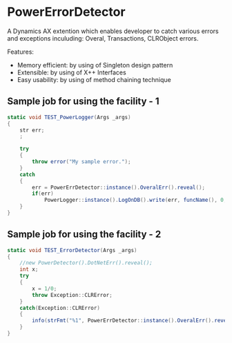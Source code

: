 # PowerErrorDetector
 A Dynamics AX extention which enables developer to catch various errors and exceptions inculuding: Overal, Transactions, CLRObject errors.

Features:
* Memory efficient: by using of Singleton design pattern
* Extensible: by using of X++ Interfaces
* Easy usability: by using of method chaining technique

## Sample job for using the facility - 1
```csharp
static void TEST_PowerLogger(Args _args)
{
    str err;
	;

	try
	{
		throw error("My sample error.");
	}
	catch
	{
		err = PowerErrDetector::instance().OveralErr().reveal();
		if(err)
			PowerLogger::instance().LogOnDB().write(err, funcName(), 0, "My sample title");
	}
}
```
## Sample job for using the facility - 2
```csharp
static void TEST_ErrorDetector(Args _args)
{
    //new PowerDetector().DotNetErr().reveal();
    int x;
    try
    {
        x = 1/0;
        throw Exception::CLRError;
    }
    catch(Exception::CLRError)
    {
        info(strFmt("%1", PowerErrDetector::instance().OveralErr().reveal()));
    }
}
```